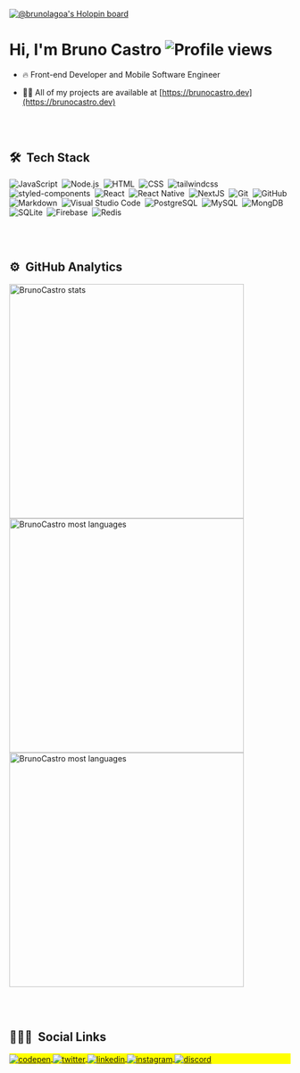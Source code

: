 [![@brunolagoa's Holopin board](https://holopin.me/brunolagoa)](https://holopin.io/@brunolagoa)

<h1 align="left">Hi, I'm Bruno Castro  <img src="https://komarev.com/ghpvc/?username=brunolagoa&color=yellow" alt="Profile views" /></h1>
<!-- <p align="left"> <img src="https://komarev.com/ghpvc/?username=brunolagoa&color=yellow" alt="Profile views" /> </p> -->

- 🔥 Front-end Developer and Mobile Software Engineer

- 👨‍💻 All of my projects are available at [https://brunocastro.dev](https://brunocastro.dev)

<br><br>

## 🛠 &nbsp;Tech Stack

![JavaScript](https://img.shields.io/badge/-JavaScript-05122A?style=for-the-badge&logo=javascript)&nbsp;
![Node.js](https://img.shields.io/badge/-Node.js-05122A?style=for-the-badge&logo=node.js)&nbsp;
![HTML](https://img.shields.io/badge/-HTML-05122A?style=for-the-badge&logo=HTML5)&nbsp;
![CSS](https://img.shields.io/badge/-CSS-05122A?style=for-the-badge&logo=CSS3&logoColor=1572B6)&nbsp;
![tailwindcss](https://img.shields.io/badge/-TAILWINDCSS-05122A?style=for-the-badge&logo=tailwindcss&logoColor=1572B6)&nbsp;
![styled-components](https://img.shields.io/badge/-styledComponents-05122A?style=for-the-badge&logo=styled-components&logoColor=1572B6)&nbsp;
![React](https://img.shields.io/badge/-React-05122A?style=for-the-badge&logo=react)&nbsp;
![React Native](https://img.shields.io/badge/-ReactNative-05122A?style=for-the-badge&logo=react)&nbsp;
![NextJS](https://img.shields.io/badge/-NextJS-05122A?style=for-the-badge&logo=next.js)&nbsp;
![Git](https://img.shields.io/badge/-Git-05122A?style=for-the-badge&logo=git)&nbsp;
![GitHub](https://img.shields.io/badge/-GitHub-05122A?style=for-the-badge&logo=github)&nbsp;
![Markdown](https://img.shields.io/badge/-Markdown-05122A?style=for-the-badge&logo=markdown)&nbsp;
![Visual Studio Code](https://img.shields.io/badge/-Visual%20Studio%20Code-05122A?style=for-the-badge&logo=visual-studio-code&logoColor=007ACC)&nbsp;
![PostgreSQL](https://img.shields.io/badge/-PostgreSQL-05122A?style=for-the-badge&logo=postgresql)&nbsp;
![MySQL](https://img.shields.io/badge/-MySQL-05122A?style=for-the-badge&logo=mysql)&nbsp;
![MongDB](https://img.shields.io/badge/-MongoDB-05122A?style=for-the-badge&logo=mongodb)&nbsp;
![SQLite](https://img.shields.io/badge/-SQLite-05122A?style=for-the-badge&logo=sqlite)&nbsp;
![Firebase](https://img.shields.io/badge/-firebase-05122A?style=for-the-badge&logo=firebase)&nbsp;
![Redis](https://img.shields.io/badge/-Redis-05122A?style=for-the-badge&logo=redis)&nbsp;

<br><br>

## ⚙️ &nbsp;GitHub Analytics

<p align="left">
<img width="420em" src="https://github-readme-stats.vercel.app/api?username=brunolagoa&show_icons=true&theme=vision-friendly-dark" alt="BrunoCastro stats"/>
<img width="420em" src="https://github-readme-streak-stats.herokuapp.com/?user=brunolagoa&layout=compact&theme=vision-friendly-dark" alt="BrunoCastro most languages"/>
<img width="420em" src="https://github-readme-stats.vercel.app/api/top-langs/?username=brunolagoa&layout=compact&theme=vision-friendly-dark" alt="BrunoCastro most languages"/>
</p>

<br><br>

## 👨🏽‍🦲 &nbsp;Social Links

<p align="left" style="background:yellow">
<a href="https://codepen.io/brunolagoa" target="_blank">
  <img align="center" src="https://img.shields.io/badge/-brunolagoa-05122A?style=for-the-badge&logo=codepen" alt="codepen"/>
</a>
 
<a href="https://twitter.com/BrunoCa75097209" target="_blank">
  <img align="center" src="https://img.shields.io/badge/-brunocastro-05122A?style=for-the-badge&logo=twitter" alt="twitter"/>  
</a>
 
<a href="https://linkedin.com/in/brunovcastro" target="_blank">
  <img align="center" src="https://img.shields.io/badge/-brunocastro-05122A?style=for-the-badge&logo=linkedin" alt="linkedin"/>
</a>
 
<a href="https://instagram.com/brunovcastro" target="_blank">
 <img align="center" src="https://img.shields.io/badge/brunovcastro-05122A?style=for-the-badge&logo=instagram" alt="instagram"/>
</a>
 
<a href="https://discord.com/Bruno Castro#2817" target="_blank">
 <img align="center" src="https://img.shields.io/badge/BrunoCastro-05122A?style=for-the-badge&logo=discord" alt="discord"/>
</a>
  
</p>

<!---
BrunoLagoa/BrunoLagoa is a ✨ special ✨ repository because its `README.md` (this file) appears on your GitHub profile.
You can click the Preview link to take a look at your changes.
--->
